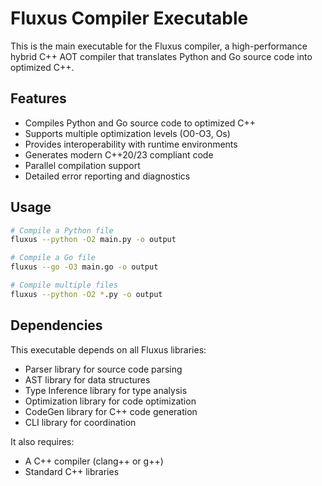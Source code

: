 # Fluxus Compiler Executable

This is the main executable for the Fluxus compiler, a high-performance hybrid C++ AOT compiler that translates Python and Go source code into optimized C++.

## Features

- Compiles Python and Go source code to optimized C++
- Supports multiple optimization levels (O0-O3, Os)
- Provides interoperability with runtime environments
- Generates modern C++20/23 compliant code
- Parallel compilation support
- Detailed error reporting and diagnostics

## Usage

```bash
# Compile a Python file
fluxus --python -O2 main.py -o output

# Compile a Go file
fluxus --go -O3 main.go -o output

# Compile multiple files
fluxus --python -O2 *.py -o output
```

## Dependencies

This executable depends on all Fluxus libraries:
- Parser library for source code parsing
- AST library for data structures
- Type Inference library for type analysis
- Optimization library for code optimization
- CodeGen library for C++ code generation
- CLI library for coordination

It also requires:
- A C++ compiler (clang++ or g++)
- Standard C++ libraries